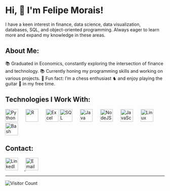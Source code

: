 <h1 align="left">Hi, 👋 I'm Felipe Morais!</h1>
<p align="left">I have a keen interest in finance, data science, data visualization, databases, SQL, and object-oriented programming. Always eager to learn more and expand my knowledge in these areas.</p>
<h2 align="left">About Me:</h2>
<p align="left"> 📚 Graduated in Economics, constantly exploring the intersection of finance and technology. 📚 Currently honing my programming skills and working on various projects. 🎲 Fun fact: I’m a chess enthusiast ♞ and enjoy playing the guitar 🎸 in my free time. </p>
<h2 align="left">Technologies I Work With:</h2>
<div align="left"> <img src="https://cdn.jsdelivr.net/gh/devicons/devicon/icons/python/python-original.svg" height="40" alt="Python" style="margin-right: 20px";/> <img src="https://cdn.jsdelivr.net/gh/devicons/devicon/icons/r/r-original.svg" height="40" alt="R" style="margin-right: 20px;"/>     <img src="https://raw.githubusercontent.com/sandroasp/Microsoft-Integration-and-Azure-Stencils-Pack-for-Visio/master/Office%20365/SVG/Excel.svg" height="40" alt="Excel">
<img src="https://cdn.jsdelivr.net/gh/devicons/devicon/icons/mysql/mysql-original.svg" height="40" alt="SQL" style="margin-right: 20px;"/> <img src="https://cdn.jsdelivr.net/gh/devicons/devicon/icons/java/java-original.svg" height="40" alt="Java" style="margin-right: 20px;"/> <img src="https://cdn.jsdelivr.net/gh/devicons/devicon/icons/nodejs/nodejs-original.svg" height="40" alt="NodeJS" style="margin-right: 20px;"/> <img src="https://cdn.jsdelivr.net/gh/devicons/devicon/icons/javascript/javascript-original.svg" height="40" alt="JavaScript" style="margin-right: 20px;"/> <img src="https://cdn.jsdelivr.net/gh/devicons/devicon/icons/linux/linux-original.svg" height="40" alt="Linux" style="margin-right: 20px;"/> <img src="https://cdn.jsdelivr.net/gh/devicons/devicon/icons/bash/bash-original.svg" height="40" alt="Bash" style="margin-right: 20px;"/> 

<h2 align="left">Contact:</h2>
<p align="left">
  <a href="https://www.linkedin.com/in/morais-alves-felipe/" target="_blank">
    <img src="https://cdn.jsdelivr.net/gh/devicons/devicon/icons/linkedin/linkedin-original.svg" height="40" alt="LinkedIn" style="margin-right: 20px;" />
  </a>
  <a href="mailto:morais.alves.felipe@gmail.com">
    <img src="https://cdn.jsdelivr.net/gh/devicons/devicon/icons/google/google-original.svg" height="40" alt="Email" />
  </a>
</p>


---

![Visitor Count](https://komarev.com/ghpvc/?username=morais-alves-felipe&label=Profile%20Views&color=0e75b6&style=flat)
